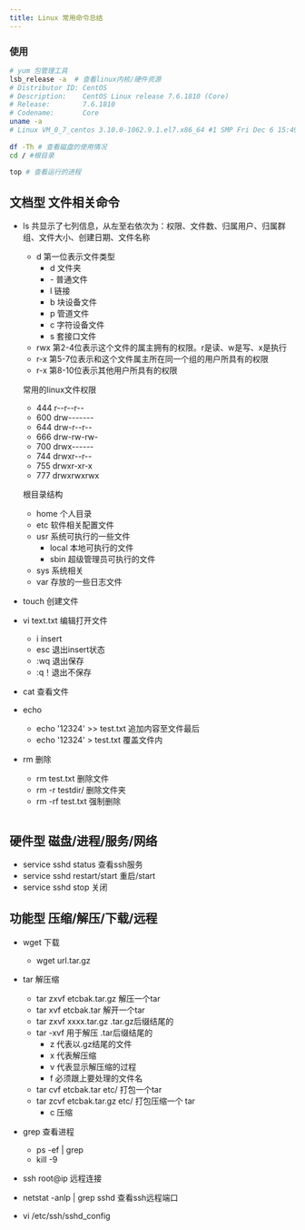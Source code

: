 ```yaml
---
title: Linux 常用命令总结
---
```

### 使用

``` bash 
# yum 包管理工具
lsb_release -a  # 查看linux内核/硬件资源
# Distributor ID: CentOS
# Description:    CentOS Linux release 7.6.1810 (Core)
# Release:        7.6.1810
# Codename:       Core
uname -a 
# Linux VM_0_7_centos 3.10.0-1062.9.1.el7.x86_64 #1 SMP Fri Dec 6 15:49:49 UTC 2019 x86_64 x86_64 x86_64 GNU/Linux
 
df -Th # 查看磁盘的使用情况
cd / #根目录

top # 查看运行的进程
```



## 文档型 文件相关命令
- ls
共显示了七列信息，从左至右依次为：权限、文件数、归属用户、归属群组、文件大小、创建日期、文件名称
    - d 第一位表示文件类型
        + d 文件夹
        + \- 普通文件
        + l 链接
        + b 块设备文件
        + p 管道文件
        + c 字符设备文件
        + s 套接口文件
    - rwx 第2-4位表示这个文件的属主拥有的权限。r是读、w是写、x是执行 
    - r-x 第5-7位表示和这个文件属主所在同一个组的用户所具有的权限 
    - r-x 第8-10位表示其他用户所具有的权限

    常用的linux文件权限
    - 444 r--r--r--
    - 600 drw-------
    - 644 drw-r--r--
    - 666 drw-rw-rw-
    - 700 drwx------
    - 744 drwxr--r--
    - 755 drwxr-xr-x
    - 777 drwxrwxrwx

    根目录结构
    - home 个人目录
    - etc 软件相关配置文件
    - usr 系统可执行的一些文件
        - local 本地可执行的文件
        - sbin 超级管理员可执行的文件
    - sys 系统相关
    - var 存放的一些日志文件
- touch 创建文件
- vi text.txt  编辑打开文件
    - i  insert
    - esc 退出insert状态
    - :wq 退出保存
    - :q！退出不保存
- cat 查看文件
- echo
    - echo '12324' >> test.txt  追加内容至文件最后
    - echo '12324' > test.txt  覆盖文件内
- rm 删除
    - rm test.txt  删除文件
    - rm -r testdir/ 删除文件夹
    - rm -rf  test.txt 强制删除
```sh 

```

## 硬件型 磁盘/进程/服务/网络
- service sshd status  查看ssh服务
- service sshd restart/start 重启/start
- service sshd stop    关闭

## 功能型 压缩/解压/下载/远程
- wget  下载
    - wget url.tar.gz
- tar  解压缩
    - tar zxvf etcbak.tar.gz  解压一个tar
    - tar xvf etcbak.tar         解开一个tar
    - tar zxvf  xxxx.tar.gz  .tar.gz后缀结尾的
    - tar -xvf 用于解压   .tar后缀结尾的
        - z  代表以.gz结尾的文件
        - x  代表解压缩
        - v  代表显示解压缩的过程
        - f  必须跟上要处理的文件名
    - tar cvf etcbak.tar etc/  打包一个tar
    - tar zcvf etcbak.tar.gz etc/ 打包压缩一个 tar
        - c 压缩
- grep 查看进程
    - ps -ef | grep <name>
    - kill -9 <pid>

- ssh root@ip  远程连接
- netstat -anlp | grep sshd   查看ssh远程端口
- vi /etc/ssh/sshd_config


